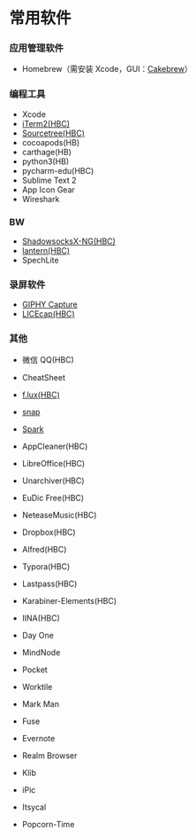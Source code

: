 # 常用软件

### 应用管理软件
- Homebrew（需安装 Xcode，GUI：[Cakebrew](https://www.cakebrew.com/)）

### 编程工具
- Xcode
- [iTerm2(HBC)](http://www.iterm2.com)
- [Sourcetree(HBC)](https://www.sourcetreeapp.com/)
- cocoapods(HB)
- carthage(HB)
- python3(HB)
- pycharm-edu(HBC)
- Sublime Text 2
- App Icon Gear
- Wireshark

### BW
- [ShadowsocksX-NG(HBC)](https://github.com/shadowsocks/ShadowsocksX-NG)
- [lantern(HBC)](https://getlantern.org)
- SpechLite

### 录屏软件
- [GIPHY Capture](https://giphy.com/apps/giphycapture)
- [LICEcap(HBC)](https://www.cockos.com/licecap/)

### 其他

- 微信 QQ(HBC)
- CheatSheet
- [f.lux(HBC)](https://justgetflux.com)
- [snap](https://itunes.apple.com/cn/app/snap/id418073146?mt=12)
- [Spark](https://sparkmailapp.com/)
- AppCleaner(HBC)
- LibreOffice(HBC)
- Unarchiver(HBC)
- EuDic Free(HBC)
- NeteaseMusic(HBC)
- Dropbox(HBC)
- Alfred(HBC)
- Typora(HBC)
- Lastpass(HBC)
- Karabiner-Elements(HBC)
- IINA(HBC)
- Day One
- MindNode
- Pocket
- Worktile




- Mark Man
- Fuse
- Evernote
- Realm Browser
- Klib
- iPic
- Itsycal
- Popcorn-Time